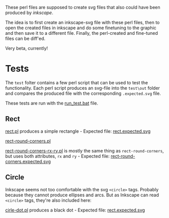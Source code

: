 These perl files are supposed to create svg files that also could have been produced by *inkscape*.

The idea is to first create an inkscape-svg file with these perl files, then to open the created files
in inkscape and do some finetuning to the graphic and then save it to a different file. Finally, the
perl-created and fine-tuned files can be diff'ed.

Very beta, currently!


# Tests

The `test` folter contains a few perl script that can be used to test the functionality. Each perl script produces an svg-file into the `test\out` folder and
compares the produced file with the corresponding `.expected.svg` file.

These tests are run with the [run_test.bat](https://raw.github.com/ReneNyffenegger/development_misc/master/graphic/svg/inkscape/perl/Inkscape.pm/test/run_test.bat) file.

## Rect


[rect.pl](https://raw.github.com/ReneNyffenegger/development_misc/master/graphic/svg/inkscape/perl/Inkscape.pm/test/rect.pl) produces a simple rectangle -
Expected file: [rect.expected.svg](https://raw.github.com/ReneNyffenegger/development_misc/master/graphic/svg/inkscape/perl/Inkscape.pm/test/rect.expected.svg) 

[rect-round-corners.pl](https://raw.github.com/ReneNyffenegger/development_misc/master/graphic/svg/inkscape/perl/Inkscape.pm/test/rect-round-corners.pl) 

[rect-round-corners-rx-ry.pl](https://raw.github.com/ReneNyffenegger/development_misc/master/graphic/svg/inkscape/perl/Inkscape.pm/test/rect-round-corners-rx-ry.pl) 
is mostly the same thing as `rect-round-corners`, but uses both attributes, `rx` and `ry` - Expected file: [rect-round-corners.expected.svg](https://raw.github.com/ReneNyffenegger/development_misc/master/graphic/svg/inkscape/perl/Inkscape.pm/test/rect-round-corners-rx-ry.expected.svg) 

## Circle

Inkscape seems not too comfortable with the svg `<circle>` tags. Probably because they cannot produce ellipses and arcs. But as Inkscape can read `<circle>` tags,
they're also included here:

[cirle-dot.pl](https://raw.github.com/ReneNyffenegger/development_misc/master/graphic/svg/inkscape/perl/Inkscape.pm/test/cirle-dot.pl) produces a black dot -
Expected file: [rect.expected.svg](https://raw.github.com/ReneNyffenegger/development_misc/master/graphic/svg/inkscape/perl/Inkscape.pm/test/cirle-dot.expected.svg) 
